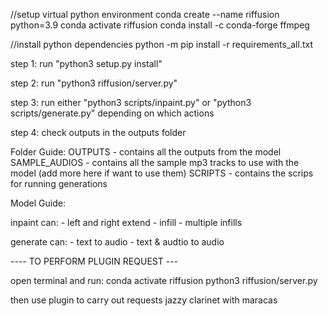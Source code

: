 //setup virtual python environment conda create --name riffusion python=3.9 conda activate riffusion conda install -c conda-forge ffmpeg

//install python dependencies python -m pip install -r requirements_all.txt

step 1: run "python3 setup.py install"

step 2: run "python3 riffusion/server.py"

step 3: run either "python3 scripts/inpaint.py" or "python3 scripts/generate.py" depending on which actions

step 4: check outputs in the outputs folder

Folder Guide: OUTPUTS - contains all the outputs from the model SAMPLE_AUDIOS - contains all the sample mp3 tracks to use with the model (add more here if want to use them) SCRIPTS - contains the scrips for running generations

Model Guide:

inpaint can: - left and right extend - infill - multiple infills

generate can: - text to audio - text & audtio to audio

---- TO PERFORM PLUGIN REQUEST ---

open terminal and run: conda activate riffusion python3 riffusion/server.py

then use plugin to carry out requests jazzy clarinet with maracas
